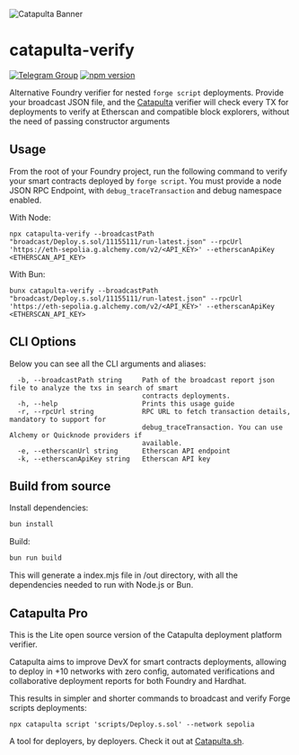 ![Catapulta Banner](https://github.com/catapulta-sh/.github/assets/11179847/252be2aa-7a89-44f1-98eb-aa647d0dc5f3)

# catapulta-verify

[![Telegram Group](https://img.shields.io/endpoint?color=neon&url=https%3A%2F%2Ftg.sumanjay.workers.dev%2Fsolidity_deployers)](https://t.me/solidity_deployers) [![npm version](https://badge.fury.io/js/catapulta-verify.svg)](https://badge.fury.io/js/catapulta-verify)

Alternative Foundry verifier for nested `forge script` deployments. Provide your broadcast JSON file, and the [Catapulta](https://catapulta.sh?ref=lite) verifier will check every TX for deployments to verify at Etherscan and compatible block explorers, without the need of passing constructor arguments

## Usage

From the root of your Foundry project, run the following command to verify your smart contracts deployed by `forge script`. You must provide a node JSON RPC Endpoint, with `debug_traceTransaction` and debug namespace enabled.

With Node:

```
npx catapulta-verify --broadcastPath "broadcast/Deploy.s.sol/11155111/run-latest.json" --rpcUrl 'https://eth-sepolia.g.alchemy.com/v2/<API_KEY>' --etherscanApiKey <ETHERSCAN_API_KEY>
```

With Bun:

```
bunx catapulta-verify --broadcastPath "broadcast/Deploy.s.sol/11155111/run-latest.json" --rpcUrl 'https://eth-sepolia.g.alchemy.com/v2/<API_KEY>' --etherscanApiKey <ETHERSCAN_API_KEY>
```

## CLI Options

Below you can see all the CLI arguments and aliases:

```
  -b, --broadcastPath string     Path of the broadcast report json file to analyze the txs in search of smart
                                 contracts deployments.
  -h, --help                     Prints this usage guide
  -r, --rpcUrl string            RPC URL to fetch transaction details, mandatory to support for
                                 debug_traceTransaction. You can use Alchemy or Quicknode providers if
                                 available.
  -e, --etherscanUrl string      Etherscan API endpoint
  -k, --etherscanApiKey string   Etherscan API key
```

## Build from source

Install dependencies:

```bash
bun install
```

Build:

```bash
bun run build
```

This will generate a index.mjs file in /out directory, with all the dependencies needed to run with Node.js or Bun.

## Catapulta Pro

This is the Lite open source version of the Catapulta deployment platform verifier.

Catapulta aims to improve DevX for smart contracts deployments, allowing to deploy in +10 networks with zero config, automated verifications and collaborative deployment reports for both Foundry and Hardhat.

This results in simpler and shorter commands to broadcast and verify Forge scripts deployments:

```
npx catapulta script 'scripts/Deploy.s.sol' --network sepolia
```

A tool for deployers, by deployers. Check it out at [Catapulta.sh](https://catapulta.sh?ref=lite).
